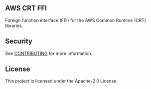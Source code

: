 ## AWS CRT FFI

Foreign function interface (FFI) for the AWS Common Runtime (CRT) libraries.

## Security

See [CONTRIBUTING](CONTRIBUTING.md#security-issue-notifications) for more information.

## License

This project is licensed under the Apache-2.0 License.
